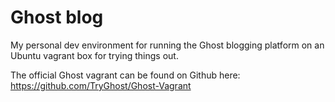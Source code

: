 # Ghost blog

My personal dev environment for running the Ghost blogging platform on an Ubuntu vagrant box for trying things out.

The official Ghost vagrant can be found on Github here: https://github.com/TryGhost/Ghost-Vagrant
